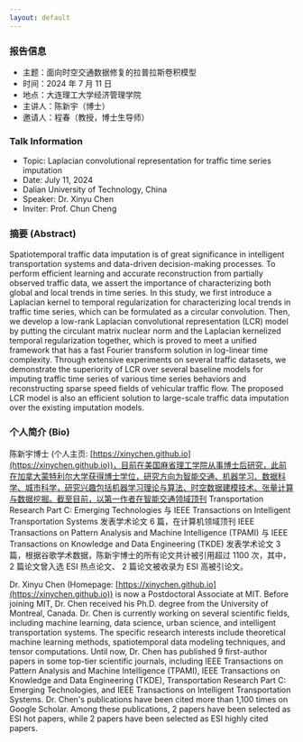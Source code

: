 ```yaml
---
layout: default
---
```


### 报告信息

- 主题：面向时空交通数据修复的拉普拉斯卷积模型
- 时间：2024 年 7 月 11 日
- 地点：大连理工大学经济管理学院 
- 主讲人：陈新宇（博士） 
- 邀请人：程春（教授，博士生导师） 

### Talk Information

- Topic: Laplacian convolutional representation for traffic time series imputation
- Date: July 11, 2024
- Dalian University of Technology, China
- Speaker: Dr. Xinyu Chen
- Inviter: Prof. Chun Cheng

### 摘要 (Abstract)

Spatiotemporal traffic data imputation is of great significance in intelligent transportation systems and data-driven decision-making processes. To perform efficient learning and accurate reconstruction from partially observed traffic data, we assert the importance of characterizing both global and local trends in time series. In this study, we first introduce a Laplacian kernel to temporal regularization for characterizing local trends in traffic time series, which can be formulated as a circular convolution. Then, we develop a low-rank Laplacian convolutional representation (LCR) model by putting the circulant matrix nuclear norm and the Laplacian kernelized temporal regularization together, which is proved to meet a unified framework that has a fast Fourier transform solution in log-linear time complexity. Through extensive experiments on several traffic datasets, we demonstrate the superiority of LCR over several baseline models for imputing traffic time series of various time series behaviors and reconstructing sparse speed fields of vehicular traffic flow. The proposed LCR model is also an efficient solution to large-scale traffic data imputation over the existing imputation models.

### 个人简介 (Bio)

陈新宇博士 (个人主页: [https://xinychen.github.io](https://xinychen.github.io))，目前在美国麻省理工学院从事博士后研究，此前在加拿大蒙特利尔大学获得博士学位，研究方向为智能交通、机器学习、数据科学、城市科学，研究兴趣包括机器学习理论与算法、时空数据建模技术、张量计算与数据挖掘。截至目前，以第一作者在智能交通领域顶刊 Transportation Research Part C: Emerging Technologies 与 IEEE Transactions on Intelligent Transportation Systems 发表学术论文 6 篇，在计算机领域顶刊 IEEE Transactions on Pattern Analysis and Machine Intelligence (TPAMI) 与 IEEE Transactions on Knowledge and Data Engineering (TKDE) 发表学术论文 3 篇，根据谷歌学术数据，陈新宇博士的所有论文共计被引用超过 1100 次，其中，2 篇论文曾入选 ESI 热点论文、 2 篇论文被收录为 ESI 高被引论文。

Dr. Xinyu Chen (Homepage: [https://xinychen.github.io](https://xinychen.github.io)) is now a Postdoctoral Associate at MIT. Before joining MIT, Dr. Chen received his Ph.D. degree from the University of Montreal, Canada. Dr. Chen is currently working on several scientific fields, including machine learning, data science, urban science, and intelligent transportation systems. The specific research interests include theoretical machine learning methods, spatiotemporal data modeling techniques, and tensor computations. Until now, Dr. Chen has published 9 first-author papers in some top-tier scientific journals, including IEEE Transactions on Pattern Analysis and Machine Intelligence (TPAMI), IEEE Transactions on Knowledge and Data Engineering (TKDE), Transportation Research Part C: Emerging Technologies, and IEEE Transactions on Intelligent Transportation Systems. Dr. Chen's publications have been cited more than 1,100 times on Google Scholar. Among these publications, 2 papers have been selected as ESI hot papers, while 2 papers have been selected as ESI highly cited papers.

<br>
